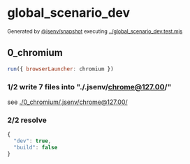 # global_scenario_dev

<sub>
  Generated by <a href="https://github.com/jsenv/core/tree/main/packages/independent/snapshot">@jsenv/snapshot</a> executing <a href="../global_scenario_dev.test.mjs">../global_scenario_dev.test.mjs</a>
</sub>

## 0_chromium

```js
run({ browserLauncher: chromium })
```

### 1/2 write 7 files into "./.jsenv/chrome@127.00/"

see [./0_chromium/.jsenv/chrome@127.00/](./0_chromium/.jsenv/chrome@127.00/)

### 2/2 resolve

```js
{
  "dev": true,
  "build": false
}
```